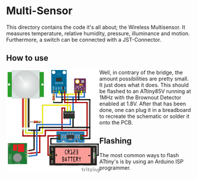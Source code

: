# Multi-Sensor
This directory contains the code it's all about; the Wireless Multisensor. It measures temperature, relative humidity, pressure, illuminance and motion. Furthermore, a switch can be connected with a JST-Connector.

## How to use
<img src="/Documentation/Multi-Sensor.png" width=50% height=50% style="float:left">
Well, in contrary of the bridge, the amount possibilities are pretty small. It just does what it does. This should be flashed to an ATtiny85V running at 1MHz with the Brownout Detector enabled at 1.8V. After that has been done, one can plug it in a breadboard to recreate the schematic or solder it onto the PCB.

## Flashing
The most common ways to flash ATtiny's is by using an Arduino ISP programmer.
